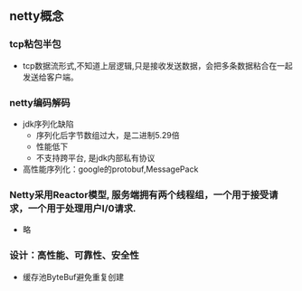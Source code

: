 ## netty概念

### tcp粘包半包
* tcp数据流形式,不知道上层逻辑,只是接收发送数据，会把多条数据粘合在一起发送给客户端。

### netty编码解码
* jdk序列化缺陷
    * 序列化后字节数组过大，是二进制5.29倍
    * 性能低下
    * 不支持跨平台, 是jdk内部私有协议
* 高性能序列化：google的protobuf,MessagePack

### Netty采用Reactor模型, 服务端拥有两个线程组，一个用于接受请求，一个用于处理用户I/0请求.
* 略

### 设计：高性能、可靠性、安全性
* 缓存池ByteBuf避免重复创建
